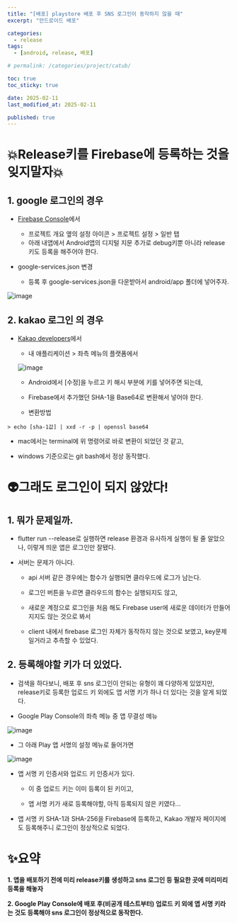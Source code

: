 ```yaml
---
title: "[배포] playstore 배포 후 SNS 로그인이 동작하지 않을 때"
excerpt: "안드로이드 배포"

categories:
  - release
tags:
  - [android, release, 배포]

# permalink: /categories/project/catub/

toc: true
toc_sticky: true

date: 2025-02-11
last_modified_at: 2025-02-11

published: true
---
```


# 💥Release키를 Firebase에 등록하는 것을 잊지말자💥

## **1. google 로그인**의 경우

- [Firebase Console](https://console.firebase.google.com/)에서

  - 프로젝트 개요 옆의 설정 아이콘 > 프로젝트 설정 > 일반 탭
  - 아래 내앱에서 Android앱의 디지털 지문 추가로 debug키뿐 아니라 release키도 등록을 해주어야 한다.

- google-services.json 변경
  - 등록 후 google-services.json을 다운받아서 android/app 폴더에 넣어주자.

![image](https://github.com/user-attachments/assets/2824d787-b6c7-4dc2-aa7a-67e2f4513204)

## **2. kakao 로그인** 의 경우

- [Kakao developers](https://developers.kakao.com/)에서

  - 내 애플리케이션 > 좌측 메뉴의 플랫폼에서

  ![image](https://github.com/user-attachments/assets/10edb66a-e6b6-43a7-81c6-574563f915f7)

  - Android에서 [수정]을 누르고 키 해시 부분에 키를 넣어주면 되는데,

  - Firebase에서 추가했던 SHA-1을 Base64로 변환해서 넣어야 한다.

  - 변환방법

```
> echo [sha-1값] | xxd -r -p | openssl base64
```

- mac에서는 terminal에 위 명령어로 바로 변환이 되었던 것 같고,

- windows 기준으로는 git bash에서 정상 동작했다.

# 👽그래도 로그인이 되지 않았다!

## 1. 뭐가 문제일까.

- flutter run --release로 실행하면 release 환경과 유사하게 실행이 될 줄 알았으나, 이렇게 띄운 앱은 로그인만 잘됐다.

- 서버는 문제가 아니다.

  - api 서버 같은 경우에는 함수가 실행되면 클라우드에 로그가 남는다.

  - 로그인 버튼을 누르면 클라우드의 함수는 실행되지도 않고,

  - 새로운 계정으로 로그인을 처음 해도 Firebase user에 새로운 데이터가 만들어지지도 않는 것으로 봐서

  - client 내에서 firebase 로그인 자체가 동작하지 않는 것으로 보였고, key문제일거라고 추측할 수 있었다.

## 2. 등록해야할 키가 더 있었다.

- 검색을 하다보니, 배포 후 sns 로그인이 안되는 유형이 꽤 다양하게 있었지만, release키로 등록한 업로드 키 외에도 앱 서명 키가 하나 더 있다는 것을 알게 되었다.

- Google Play Console의 좌측 메뉴 중 앱 무결성 메뉴

![image](https://github.com/user-attachments/assets/c6cfb12f-3324-4d3c-bcac-1806237aebf6)

- 그 아래 Play 앱 서명의 설정 메뉴로 들어가면

![image](https://github.com/user-attachments/assets/bbf83f03-80cf-4763-ac03-247f93659903)

- 앱 서명 키 인증서와 업로드 키 인증서가 있다.

  - 이 중 업로드 키는 이미 등록이 된 키이고,

  - 앱 서명 키가 새로 등록해야할, 아직 등록되지 않은 키였다...

- 앱 서명 키 SHA-1과 SHA-256을 Firebase에 등록하고, Kakao 개발자 페이지에도 등록해주니 로그인이 정상적으로 되었다.

# ✨요약

**1. 앱을 배포하기 전에 미리 release키를 생성하고 sns 로그인 등 필요한 곳에 미리미리 등록을 해놓자**

**2. Google Play Console에 배포 후(비공개 테스트부터) 업로드 키 외에 앱 서명 키라는 것도 등록해야 sns 로그인이 정상적으로 동작한다.**
